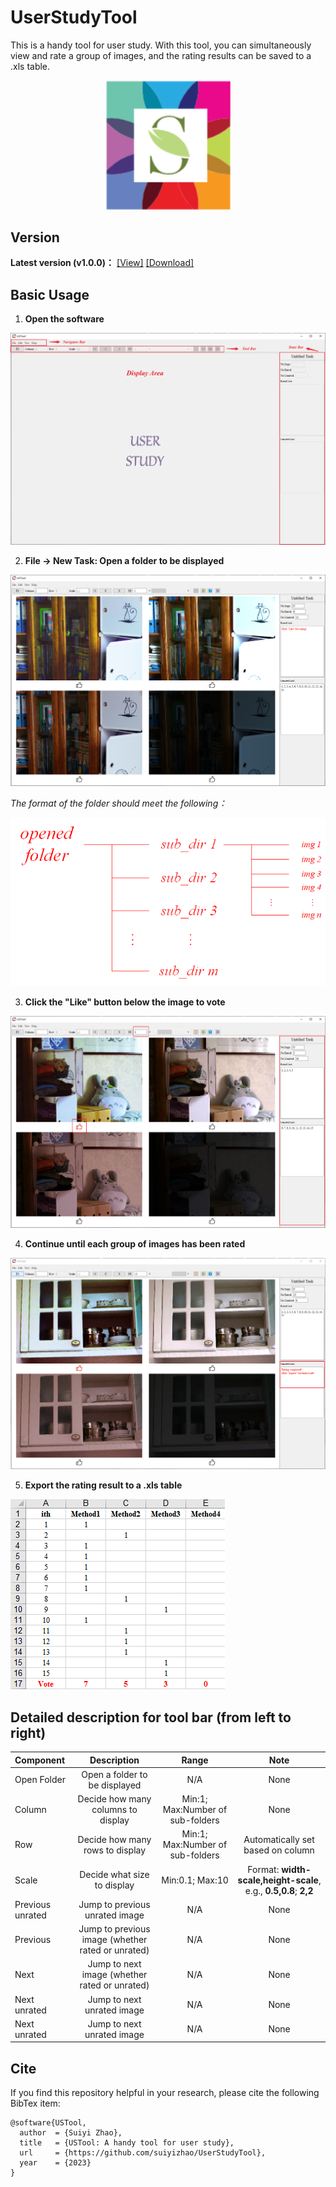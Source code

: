 # UserStudyTool
This is a handy tool for user study. With this tool, you can simultaneously view and rate a group of images, and the rating results can be saved to a .xls table.

<div align=center><img src="./tutorials-imgs/logo/logo.png#pic_center" width="200"></div>

## Version
**Latest version (v1.0.0)：** [[View]](https://github.com/suiyizhao/UserStudyTool/releases/tag/v1.0.0) [[Download]](https://github.com/suiyizhao/UserStudyTool/releases/download/v1.0.0/USTool.exe)

## Basic Usage
1. **Open the software**

![step1](./tutorials-imgs/basic-usage/step1.png)

2. **File -> New Task: Open a folder to be displayed**

![step2](./tutorials-imgs/basic-usage/step2.png)

*The format of the folder should meet the following：*

![step2-folder-format](./tutorials-imgs/basic-usage/step2-folder-format.png)

3. **Click the "Like" button below the image to vote**

![step3](./tutorials-imgs/basic-usage/step3.png)

4. **Continue until each group of images has been rated**

![step4](./tutorials-imgs/basic-usage/step4.png)

5. **Export the rating result to a .xls table**

![step5](./tutorials-imgs/basic-usage/step5.png)

## Detailed description for tool bar (from left to right)

| Component         | Description                                        | Range                              | Note                                    |
| :---              |              :----:                                |     :----:                         |    :----:                               |
| Open Folder       | Open a folder to be displayed                      | N/A                                | None                                    |
| Column            | Decide how many columns to display                 | Min:1; Max:Number of sub-folders   | None                                    |
| Row               | Decide how many rows to display                    | Min:1; Max:Number of sub-folders   | Automatically set based on column       |
| Scale             | Decide what size to display                        | Min:0.1; Max:10                    | Format: **width-scale,height-scale**, e.g., **0.5,0.8**; **2,2**  |
| Previous unrated  | Jump to previous unrated image                     | N/A                                | None                                    |
| Previous          | Jump to previous image (whether rated or unrated)  | N/A                                | None                                    |
| Next              | Jump to next image (whether rated or unrated)      | N/A                                | None                                    |
| Next unrated      | Jump to next unrated image                         | N/A                                | None                                    |
| Next unrated      | Jump to next unrated image                         | N/A                                | None                                    |

## Cite
If you find this repository helpful in your research, please cite the following BibTex item:
```
@software{USTool,
  author  = {Suiyi Zhao},
  title   = {USTool: A handy tool for user study},
  url     = {https://github.com/suiyizhao/UserStudyTool},
  year    = {2023}
}
```
